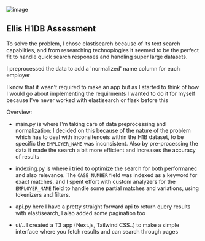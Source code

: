![image](https://github.com/francosae/ellis-h1db-takehome/assets/69439997/fec9b8f3-c5a5-4366-8cbe-006dd3982b4c)

## Ellis H1DB Assessment

To solve the problem, I chose elastisearch because of its text search capabilties, and from researching technoplogies it seemed to be the perfect fit to handle quick search responses and handling super large datasets. 

I preprocessed the data to add a 'normalized' name column for each employer

I know that it wasn't required to make an app but as I started to think of how I would go about implementing the requirments I wanted to do it for myself because I've never worked with elastisearch or flask before this

Overview:
- main.py is where I'm taking care of data preprocessing and normalization: I decided on this because of the nature of the problem which has to deal with inconsitenceis within the H1B dataset, to be specific the `EMPLOYER_NAME` was inconsistent.
Also by pre-processing the data it made the search a bit more efficient and increases the accuracy of results

- indexing.py is where i tried to optimize the search for both performanec and also relevance. The `CASE_NUMBER` field was indexed as a keyword for exact matches, and I spent effort with custom analyzers for the `EMPLOYER_NAME` field to handle some partial matches and variations, using tokenizers and filters.

- api.py here I have a pretty straight forward api to return query results with elastisearch, I also added some pagination too

- ui/.. I created a T3 app (Next.js, Tailwind CSS..) to make a simple interface where you fetch results and can search through pages 
